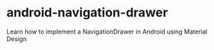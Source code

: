 # android-navigation-drawer
Learn how to implement a NavigationDrawer in Android using Material Design
